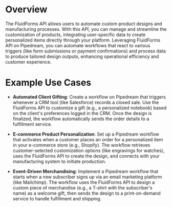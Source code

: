 # Overview

The FluidForms API allows users to automate custom product designs and manufacturing processes. With this API, you can manage and streamline the customization of products, integrating user-specific data to create personalized items directly through your platform. Leveraging FluidForms API on Pipedream, you can automate workflows that react to various triggers (like form submissions or payment confirmations) and process data to produce tailored design outputs, enhancing operational efficiency and customer experience.

# Example Use Cases

- **Automated Client Gifting**: Create a workflow on Pipedream that triggers whenever a CRM tool (like Salesforce) records a closed sale. Use the FluidForms API to customize a gift (e.g., a personalized notebook) based on the client's preferences logged in the CRM. Once the design is finalized, the workflow automatically sends the order details to a fulfillment service.

- **E-commerce Product Personalization**: Set up a Pipedream workflow that activates when a customer places an order for a personalized item in your e-commerce store (e.g., Shopify). The workflow retrieves customer-selected customization options (like engravings for watches), uses the FluidForms API to create the design, and connects with your manufacturing system to initiate production.

- **Event-Driven Merchandising**: Implement a Pipedream workflow that starts when a new subscriber signs up via an email marketing platform (like Mailchimp). The workflow uses the FluidForms API to design a custom piece of merchandise (e.g., a T-shirt with the subscriber's name) as a welcome gift, then sends the design to a print-on-demand service to handle fulfillment and shipping.
